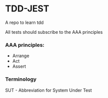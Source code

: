 # TDD-JEST
A repo to learn tdd


All tests should subscribe to the AAA principles

### AAA principles:
- Arrange
- Act
- Assert

### Terminology

SUT - Abbreviation for System Under Test

